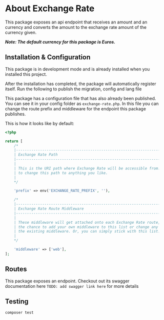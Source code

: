 # About Exchange Rate

This package exposes an api endpoint that receives an amount and an currency and converts the amount to the exchange rate amount of the currency given.

***Note: The default currency for this package is Euros.***

## Installation & Configuration

This package is in development mode and is already installed when you installed this project.

After the installation has completed, the package will automatically register itself.
Run the following to publish the migration, config and lang file

This package has a configuration file that has also already been published. You can see it in your config folder as `exchange-rate.php`. In this file you can change the route prefix and middleware for the endpoint this package publishes.

This is how it looks like by default:

```php
<?php

return [
    /*
    |--------------------------------------------------------------------------
    | Exchange Rate Path
    |--------------------------------------------------------------------------
    |
    | This is the URI path where Exchange Rate will be accessible from. Feel free
    | to change this path to anything you like.
    |
    */

    'prefix' => env('EXCHANGE_RATE_PREFIX', ''),

    /*
    |--------------------------------------------------------------------------
    | Exchange Rate Route Middleware
    |--------------------------------------------------------------------------
    |
    | These middleware will get attached onto each Exchange Rate route, giving you
    | the chance to add your own middleware to this list or change any of
    | the existing middleware. Or, you can simply stick with this list.
    |
    */

    'middleware' => ['web'],
];

```

## Routes

This package exposes an endpoint. Checkout out its swagger documentation here `TODO: add swagger link here` for more details

## Testing

```bash
composer test
```
